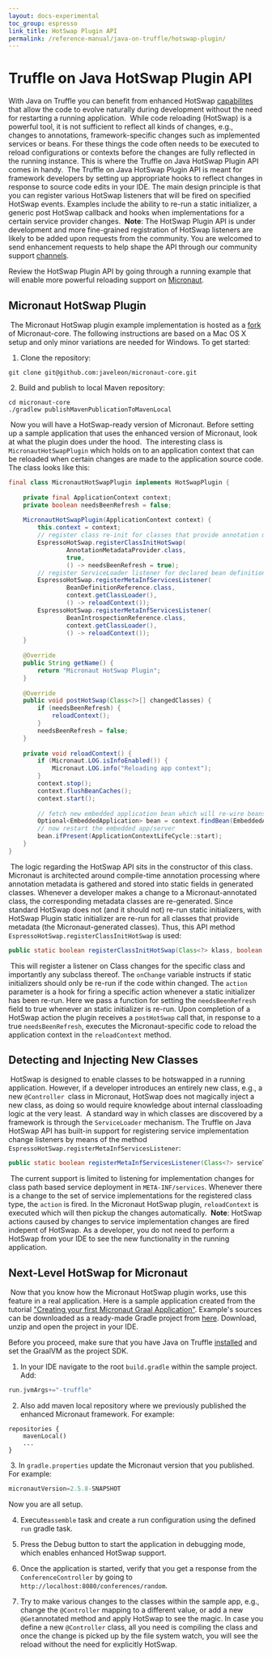 ```yaml
---
layout: docs-experimental
toc_group: espresso
link_title: HotSwap Plugin API
permalink: /reference-manual/java-on-truffle/hotswap-plugin/
---
```


# Truffle on Java HotSwap Plugin API

With Java on Truffle you can benefit from enhanced HotSwap [capabilites](/reference-manual/java-on-truffle/demos/#enhanced-hotswap-capabilities-with-java-on-truffle) that allow the code to evolve naturally during development without the need for restarting a running application.
​
While code reloading (HotSwap) is a powerful tool, it is not sufficient to reflect all kinds of changes, e.g., changes to annotations, framework-specific changes such as implemented services or beans.
For these things the code often needs to be executed to reload configurations or contexts before the changes are fully reflected in the running instance.
This is where the Truffle on Java HotSwap Plugin API comes in handy.
​
The Truffle on Java HotSwap Plugin API is meant for framework developers by setting up appropriate hooks to reflect changes in response to source code edits in your IDE.
The main design principle is that you can register various HotSwap listeners that will be fired on specified HotSwap events.
Examples include the ability to re-run a static initializer, a generic post HotSwap callback and hooks when implementations for a certain service provider changes.
​
**Note**: The HotSwap Plugin API is under development and more fine-grained registration of HotSwap listeners are likely to be added upon requests from the community.
You are welcomed to send enhancement requests to help shape the API through our community support [channels](/community/).

Review the HotSwap Plugin API by going through a running example that will enable more powerful reloading support on [Micronaut](https://micronaut.io/).
​
## Micronaut HotSwap Plugin
​
The Micronaut HotSwap plugin example implementation is hosted as a [fork](https://github.com/javeleon/micronaut-core) of Micronaut-core.
The following instructions are based on a Mac OS X setup and only minor variations are needed for Windows.
To get started:
​
1. Clone the repository:
  ```shell
  git clone git@github.com:javeleon/micronaut-core.git
  ```
  ​
2. Build and publish to local Maven repository:
  ```shell
  cd micronaut-core
  ./gradlew publishMavenPublicationToMavenLocal
  ```
​
Now you will have a HotSwap-ready version of Micronaut.
Before setting up a sample application that uses the enhanced version of Micronaut, look at what the plugin does under the hood.
​
The interesting class is `MicronautHotSwapPlugin` which holds on to an application context that can be reloaded when certain changes are made to the application source code.
The class looks like this:
​
```java
final class MicronautHotSwapPlugin implements HotSwapPlugin {
​
    private final ApplicationContext context;
    private boolean needsBeenRefresh = false;
​
    MicronautHotSwapPlugin(ApplicationContext context) {
        this.context = context;
        // register class re-init for classes that provide annotation metadata
        EspressoHotSwap.registerClassInitHotSwap(
                AnnotationMetadataProvider.class,
                true,
                () -> needsBeenRefresh = true);
        // register ServiceLoader listener for declared bean definitions
        EspressoHotSwap.registerMetaInfServicesListener(
                BeanDefinitionReference.class,
                context.getClassLoader(),
                () -> reloadContext());
        EspressoHotSwap.registerMetaInfServicesListener(
                BeanIntrospectionReference.class,
                context.getClassLoader(),
                () -> reloadContext());
    }
​
    @Override
    public String getName() {
        return "Micronaut HotSwap Plugin";
    }
​
    @Override
    public void postHotSwap(Class<?>[] changedClasses) {
        if (needsBeenRefresh) {
            reloadContext();
        }
        needsBeenRefresh = false;
    }
​
    private void reloadContext() {
        if (Micronaut.LOG.isInfoEnabled()) {
            Micronaut.LOG.info("Reloading app context");
        }
        context.stop();
        context.flushBeanCaches();
        context.start();
​
        // fetch new embedded application bean which will re-wire beans
        Optional<EmbeddedApplication> bean = context.findBean(EmbeddedApplication.class);
        // now restart the embedded app/server
        bean.ifPresent(ApplicationContextLifeCycle::start);
    }
}
```
​
The logic regarding the HotSwap API sits in the constructor of this class.
Micronaut is architected around compile-time annotation processing where annotation metadata is gathered and stored into static fields in generated classes.
Whenever a developer makes a change to a Micronaut-annotated class, the corresponding metadata classes are re-generated.
Since standard HotSwap does not (and it should not) re-run static initializers, with HotSwap Plugin static initializer are re-run for all classes that provide metadata (the Micronaut-generated classes). Thus, this API method `EspressoHotSwap.registerClassInitHotSwap` is used:
​
```java
public static boolean registerClassInitHotSwap(Class<?> klass, boolean onChange, HotSwapAction action)
```
​
This will register a listener on Class changes for the specific class and importantly any subclass thereof.
The `onChange` variable instructs if static initializers should only be re-run if the code within changed.
The `action` parameter is a hook for firing a specific action whenever a static initializer has been re-run.
Here we pass a function for setting the `needsBeenRefresh` field to true whenever an static initializer is re-run.
Upon completion of a HotSwap action the plugin receives a `postHotSwap` call that, in response to a true `needsBeenRefresh`, executes the Micronaut-specific code to reload the application context in the `reloadContext` method.
​
## Detecting and Injecting New Classes
​
HotSwap is designed to enable classes to be hotswapped in a running application.
However, if a developer introduces an entirely new class, e.g., a new `@Controller `class in Micronaut, HotSwap does not magically inject a new class, as doing so would require knowledge about internal classloading logic at the very least.
​
A standard way in which classes are discovered by a framework is through the `ServiceLoader` mechanism.
The Truffle on Java HotSwap API has built-in support for registering service implementation change listeners by means of the method `EspressoHotSwap.registerMetaInfServicesListener`:
​
```java
public static boolean registerMetaInfServicesListener(Class<?> serviceType, ClassLoader loader, HotSwapAction action)
```
​
The current support is limited to listening for implementation changes for class path based service deployment in `META-INF/services`.
Whenever there is a change to the set of service implementations for the registered class type, the `action` is fired.
In the Micronaut HotSwap plugin, `reloadContext` is executed which will then pickup the changes automatically.
​
**Note**: HotSwap actions caused by changes to service implementation changes are fired indepent of HotSwap. As a developer, you do not need to perform a HotSwap from your IDE to see the new functionality in the running application.
​
## Next-Level HotSwap for Micronaut
​
Now that you know how the Micronaut HotSwap plugin works, use this feature in a real application.
Here is a sample application created from the tutorial ["Creating your first Micronaut Graal Application"](https://guides.micronaut.io/latest/micronaut-creating-first-graal-app-gradle-java.html).
Example's sources can be downloaded as a ready-made Gradle project from [here](https://guides.micronaut.io/latest/micronaut-creating-first-graal-app-gradle-java.zip).
Download, unzip and open the project in your IDE.

Before you proceed, make sure that you have Java on Truffle [installed](/reference-manual/java-on-truffle/#install-java-on-truffle) and set the GraalVM as the project SDK.
​
1. In your IDE navigate to the root `build.gradle` within the sample project. Add:

  ```groovy
  run.jvmArgs+="-truffle"
  ```

2. Also add maven local repository where we previously published the enhanced Micronaut framework. For example:
​
  ```shell
  repositories {
      mavenLocal()
      ...
  }
  ```
​
3. In `gradle.properties` update the Micronaut version that you published. For example:
​
  ```groovy
  micronautVersion=2.5.8-SNAPSHOT
  ```
  Now you are all setup.

4. Execute`assemble` task and create a run configuration using the defined `run` gradle task.
​
5. Press the Debug button to start the application in debugging mode, which enables enhanced HotSwap support.

6. Once the application is started, verify that you get a response from the `ConferenceController` by going to `http://localhost:8080/conferences/random`.
​
7. Try to make various changes to the classes within the sample app, e.g., change the `@Controller` mapping to a different value, or add a new `@Get`annotated method and apply HotSwap to see the magic. In case you define a new `@Controller` class, all you need is compiling the class and once the change is picked up by the file system watch, you will see the reload without the need for explicitly HotSwap.
